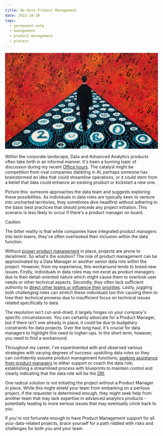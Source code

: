 ```yaml
---
title: No Data Product Management
date: 2023-10-30
tags:
  - permanent-note
  - management
  - product-management
  - process
---
```

![Image created on ideogram. Prompt: A lonely man walks all alone towards an horizon made of numbers and equations. Style by Stanley donwood, painting](notes/attachments/no-data-product-management.jpg)

Within the corporate landscape, Data and Advanced Analytics products often take birth in an informal manner. It's been a burning topic of discussion during my recent [Office hours](writing/Office%20hours.md). The catalyst might be competition from rival companies dabbling in AI, perhaps someone has brainstormed an idea that could streamline operations, or it could stem from a belief that data could enhance an existing product or kickstart a new one.

Picture this: someone approaches the data team and suggests exploring these possibilities. As individuals in data roles are typically keen to venture into uncharted territories, they sometimes dive headfirst without adhering to the basic best practices that should precede any project initiation. This scenario is less likely to occur if there's a product manager on board.

>[!caution]
The bitter reality is that while companies have integrated product managers into tech teams, they've often overlooked their inclusion within the data function.

Without [proper product management](literature-notes/Articles/Why%20Your%20Company%20Needs%20Data-Product%20Managers.md) in place, projects are prone to derailment. So what's the solution? The role of product management can be approximated by a Data Manager or another senior data role within the project. However, from my experience, this workaround tends to breed new issues. Firstly, individuals in data roles may not excel as product managers due to their detail-oriented nature which might cause them to overlook user needs or other technical aspects. Secondly, they often lack sufficient authority to [direct other teams or influence their priorities](notes/Other%20People%20Problems.md). Lastly, juggling both challenging roles can stretch these individuals too thin causing them to lose their technical prowess due to insufficient focus on technical issues related specifically to data.

The resolution isn't cut-and-dried; it largely hinges on your company's specific circumstances. You can certainly advocate for a Product Manager, but if there isn't one already in place, it could be due to budgetary constraints for data projects. Over the long haul, it's crucial for data managers to highlight this need to higher-ups. In the short term, however, you need to find a workaround.

Throughout my career, I've experimented with and observed various strategies with varying degrees of success: upskilling data roles so they can confidently assume product management functions; [seeking assistance from product managers](notes/Internal%20Networking.md)  to either support or coach the data role; establishing a streamlined process with blueprints to maintain control and clearly indicating that the data role will be the [DRI](notes/DRI.md). 

One radical solution is not initiating the project without a Product Manager in place. While this might shield your team from embarking on a perilous project, if the requester is determined enough, they might seek help from another team that may lack expertise in advanced analytics products - potentially leading to more serious issues that may eventually circle back to you.

If you're not fortunate enough to have Product Management support for all your data-related projects, brace yourself for a path riddled with risks and challenges for both you and your team.





